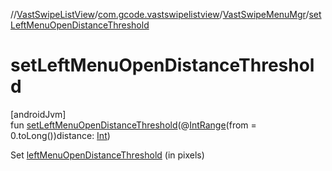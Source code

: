 //[VastSwipeListView](../../../index.md)/[com.gcode.vastswipelistview](../index.md)/[VastSwipeMenuMgr](index.md)/[setLeftMenuOpenDistanceThreshold](set-left-menu-open-distance-threshold.md)

# setLeftMenuOpenDistanceThreshold

[androidJvm]\
fun [setLeftMenuOpenDistanceThreshold](set-left-menu-open-distance-threshold.md)(@[IntRange](https://developer.android.com/reference/kotlin/androidx/annotation/IntRange.html)(from = 0.toLong())distance: [Int](https://kotlinlang.org/api/latest/jvm/stdlib/kotlin/-int/index.html))

Set [leftMenuOpenDistanceThreshold](left-menu-open-distance-threshold.md) (in pixels)
